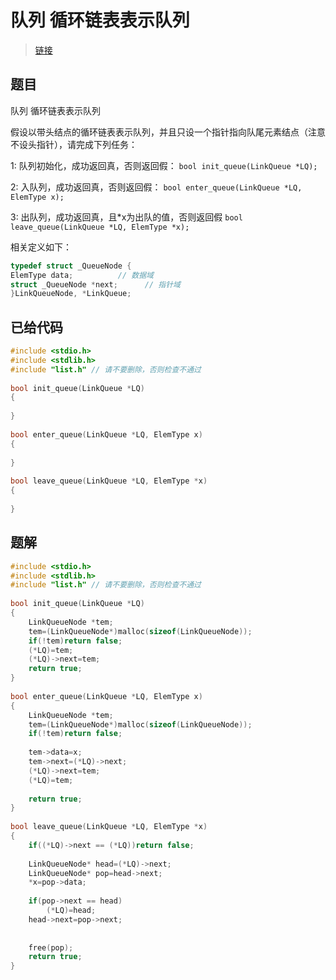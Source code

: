 # 队列 循环链表表示队列

> [链接](https://icoding.run/ide#/question/113)

## 题目

队列 循环链表表示队列

假设以带头结点的循环链表表示队列，并且只设一个指针指向队尾元素结点（注意不设头指针），请完成下列任务：


1: 队列初始化，成功返回真，否则返回假： `bool init_queue(LinkQueue *LQ);`

2: 入队列，成功返回真，否则返回假： `bool enter_queue(LinkQueue *LQ, ElemType x);`

3: 出队列，成功返回真，且*x为出队的值，否则返回假 `bool leave_queue(LinkQueue *LQ, ElemType *x);`

相关定义如下：

```c
typedef struct _QueueNode {
ElemType data;          // 数据域
struct _QueueNode *next;      // 指针域
}LinkQueueNode, *LinkQueue;
```

## 已给代码

```c
#include <stdio.h>
#include <stdlib.h>
#include "list.h" // 请不要删除，否则检查不通过
 
bool init_queue(LinkQueue *LQ)
{
  
}
 
bool enter_queue(LinkQueue *LQ, ElemType x)
{
  
}
 
bool leave_queue(LinkQueue *LQ, ElemType *x)
{
  
}
```

## 题解

```c
#include <stdio.h>
#include <stdlib.h>
#include "list.h" // 请不要删除，否则检查不通过
 
bool init_queue(LinkQueue *LQ)
{
	LinkQueueNode *tem;
	tem=(LinkQueueNode*)malloc(sizeof(LinkQueueNode));
	if(!tem)return false;
	(*LQ)=tem;
	(*LQ)->next=tem;
	return true;
}
 
bool enter_queue(LinkQueue *LQ, ElemType x)
{
    LinkQueueNode *tem;
    tem=(LinkQueueNode*)malloc(sizeof(LinkQueueNode));
	if(!tem)return false;
	
	tem->data=x;
	tem->next=(*LQ)->next;
	(*LQ)->next=tem;
	(*LQ)=tem;
	
	return true;
}
 
bool leave_queue(LinkQueue *LQ, ElemType *x)
{
	if((*LQ)->next == (*LQ))return false;
	
	LinkQueueNode* head=(*LQ)->next;
	LinkQueueNode* pop=head->next;
	*x=pop->data;
	
	if(pop->next == head)
	    (*LQ)=head;
	head->next=pop->next;
	
	
	free(pop);
	return true;
}
```
